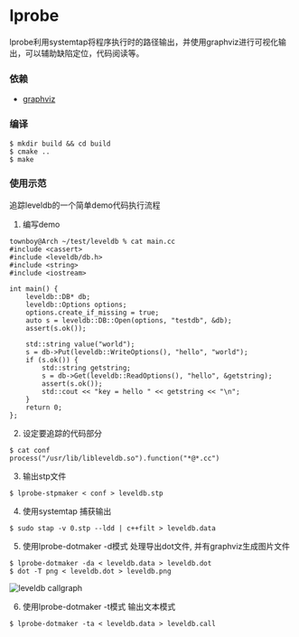 # lprobe
lprobe利用systemtap将程序执行时的路径输出，并使用graphviz进行可视化输出，可以辅助缺陷定位，代码阅读等。

### 依赖
* [graphviz](https://www.graphviz.org/about/)

### 编译
```
$ mkdir build && cd build
$ cmake ..
$ make
```

### 使用示范
追踪leveldb的一个简单demo代码执行流程

1. 编写demo
```
townboy@Arch ~/test/leveldb % cat main.cc
#include <cassert>
#include <leveldb/db.h>
#include <string>
#include <iostream>

int main() {
    leveldb::DB* db;
    leveldb::Options options;
    options.create_if_missing = true;
    auto s = leveldb::DB::Open(options, "testdb", &db);
    assert(s.ok());

    std::string value("world");
    s = db->Put(leveldb::WriteOptions(), "hello", "world");
    if (s.ok()) {
        std::string getstring;
        s = db->Get(leveldb::ReadOptions(), "hello", &getstring);
        assert(s.ok());
        std::cout << "key = hello " << getstring << "\n";
    }
    return 0;
};
```

2. 设定要追踪的代码部分
```
$ cat conf
process("/usr/lib/libleveldb.so").function("*@*.cc")
```

3. 输出stp文件 
```
$ lprobe-stpmaker < conf > leveldb.stp
```

4. 使用systemtap 捕获输出
```
$ sudo stap -v 0.stp --ldd | c++filt > leveldb.data
```

5. 使用lprobe-dotmaker -d模式 处理导出dot文件, 并有graphviz生成图片文件
```
$ lprobe-dotmaker -da < leveldb.data > leveldb.dot
$ dot -T png < leveldb.dot > leveldb.png
```
![leveldb callgraph](/examples/leveldb/leveldb.png)

6. 使用lprobe-dotmaker -t模式 输出文本模式
```
$ lprobe-dotmaker -ta < leveldb.data > leveldb.call
```
